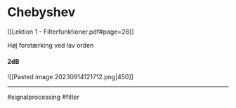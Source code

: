 # Chebyshev
[[Lektion 1 - Filterfunktioner.pdf#page=28]]

Høj forstærking ved lav orden

#### 2dB
![[Pasted image 20230914121712.png|450]]



---
#signalprocessing #filter 